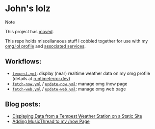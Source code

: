 # John's lolz

> [!NOTE]
> This project has [moved](https://git.vim.wtf/wq/lolz).

This repo holds miscellaneous stuff I cobbled together for use with my [omg.lol profile](https://jwq.lol) and [associated services](https://home.omg.lol/referred-by/jwq).

## Workflows:
- [`tempest.yml`](.github/workflows/tempest.yml): display (near) realtime weather data on my omg profile (details at [runtimeterror.dev](https://runtimeterror.dev/display-tempest-weather-static-site/))
- [`fetch-now.yml`](.github/workflows/fetch-now.yml) / [`update-now.yml`](.github/workflows/update-now.yml): manage omg /now page
- [`fetch-web.yml`](.github/workflows/fetch-web.yml) / [`update-web.yml`](.github/workflows/update-web.yml): manage omg web page

## Blog posts:
- [Displaying Data from a Tempest Weather Station on a Static Site](https://runtimeterror.dev/display-tempest-weather-static-site/)
- [Adding MusicThread to my /now Page](https://srsbsns.lol/post/adding-musicthread-to-my-now-page)

